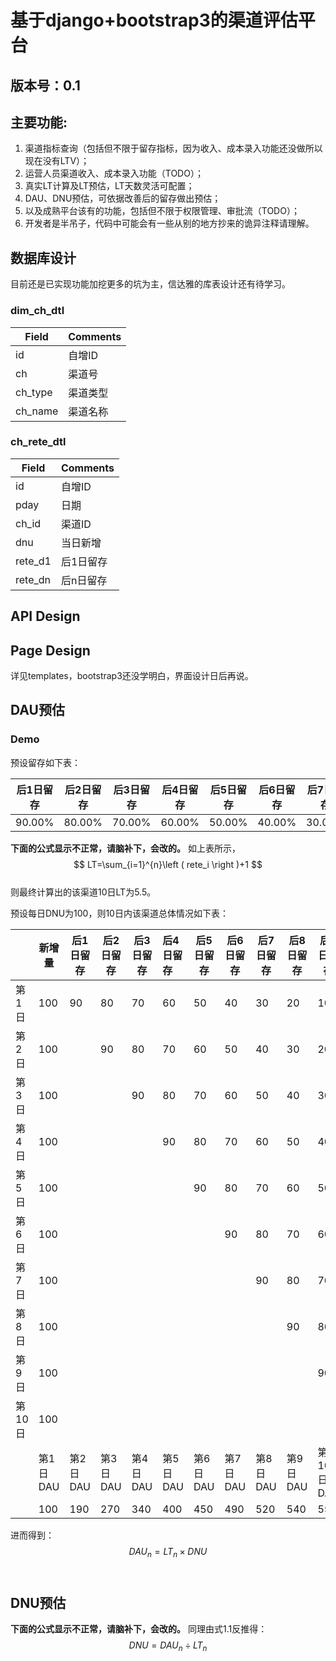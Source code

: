 

# 基于django+bootstrap3的渠道评估平台

## 版本号：0.1

## 主要功能:
1. 渠道指标查询（包括但不限于留存指标，因为收入、成本录入功能还没做所以现在没有LTV）；
2. 运营人员渠道收入、成本录入功能（TODO）；
3. 真实LT计算及LT预估，LT天数灵活可配置；
4. DAU、DNU预估，可依据改善后的留存做出预估；
5. 以及成熟平台该有的功能，包括但不限于权限管理、审批流（TODO）；
6. 开发者是半吊子，代码中可能会有一些从别的地方抄来的诡异注释请理解。

## 数据库设计
目前还是已实现功能加挖更多的坑为主，信达雅的库表设计还有待学习。
### dim_ch_dtl 
| Field   | Comments |
| ------- | -------- |
| id      | 自增ID   |
| ch      | 渠道号   |
| ch_type | 渠道类型 |
| ch_name | 渠道名称 |
### ch_rete_dtl
| Field   | Comments  |
| ------- | --------- |
| id      | 自增ID    |
| pday    | 日期      |
| ch_id   | 渠道ID    |
| dnu     | 当日新增  |
| rete_d1 | 后1日留存 |
| rete_dn | 后n日留存 |



## API Design

## Page Design
详见templates，bootstrap3还没学明白，界面设计日后再说。
## DAU预估
### Demo
预设留存如下表：

| 后1日留存 | 后2日留存 | 后3日留存 | 后4日留存 | 后5日留存 | 后6日留存 | 后7日留存 | 后8日留存 | 后9日留存 |
| --------- | --------- | --------- | --------- | --------- | --------- | --------- | --------- | --------- |
| 90.00%    | 80.00%    | 70.00%    | 60.00%    | 50.00%    | 40.00%    | 30.00%    | 20.00%    | 10.00%    |

__下面的公式显示不正常，请脑补下，会改的。__
如上表所示，<br>
$$
LT=\sum_{i=1}^{n}\left ( rete_i \right )+1
$$<br>
则最终计算出的该渠道10日LT为5.5。

预设每日DNU为100，则10日内该渠道总体情况如下表：

|        | 新增量   | 后1日留存 | 后2日留存 | 后3日留存 | 后4日留存 | 后5日留存 | 后6日留存 | 后7日留存 | 后8日留存 | 后9日留存 |
| ------ | -------- | --------- | --------- | --------- | :-------- | --------- | --------- | --------- | --------- | --------- |
| 第1日  | 100      | 90        | 80        | 70        | 60        | 50        | 40        | 30        | 20        | 10        |
| 第2日  | 100      |           | 90        | 80        | 70        | 60        | 50        | 40        | 30        | 20        |
| 第3日  | 100      |           |           | 90        | 80        | 70        | 60        | 50        | 40        | 30        |
| 第4日  | 100      |           |           |           | 90        | 80        | 70        | 60        | 50        | 40        |
| 第5日  | 100      |           |           |           |           | 90        | 80        | 70        | 60        | 50        |
| 第6日  | 100      |           |           |           |           |           | 90        | 80        | 70        | 60        |
| 第7日  | 100      |           |           |           |           |           |           | 90        | 80        | 70        |
| 第8日  | 100      |           |           |           |           |           |           |           | 90        | 80        |
| 第9日  | 100      |           |           |           |           |           |           |           |           | 90        |
| 第10日 | 100      |           |           |           |           |           |           |           |           |           |
|        | 第1日DAU | 第2日DAU  | 第3日DAU  | 第4日DAU  | 第5日DAU  | 第6日DAU  | 第7日DAU  | 第8日DAU  | 第9日DAU  | 第10日DAU |
|        | 100      | 190       | 270       | 340       | 400       | 450       | 490       | 520       | 540       | 550       |

进而得到：<br>
$$
DAU_n=LT_n \times DNU \tag {1.1}
$$<br>

## DNU预估
__下面的公式显示不正常，请脑补下，会改的。__
同理由式1.1反推得：
$$
DNU=DAU_n \div LT_n \tag {1.2}
$$